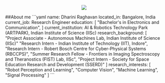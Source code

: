 <!--### Hi there 👋

<!--
**rdharini2001/rdharini2001** is a ✨ _special_ ✨ repository because its `README.md` (this file) appears on your GitHub profile.

Here are some ideas to get you started:

- 🔭 I’m currently working on ...
- 🌱 I’m currently learning ...
- 👯 I’m looking to collaborate on ...
- 🤔 I’m looking for help with ...
- 💬 Ask me about ...
- 📫 How to reach me: ...
- 😄 Pronouns: ...
- ⚡ Fun fact: ...
-->
<p align="center">
  <img src="https://capsule-render.vercel.app/api?type=wave&color=timeGradient&height=200&section=header&text=Hey%20there!&animation=fadeIn" />
</p>
##About me
```yaml
name: Dharini Raghavan
located_in: Bangalore, India
current_job: Research Engineer
education:
  [
    "Bachelor's in Electronics and Communication",
  ]
current_institution: AI & Robotics Technology Park (ARTPARK), Indian Institute of Science (IISc)
research_background:
  [
    "Project Associate - Autonomous Machines Lab, Indian Institute of Science (IISc)"
    "Research Intern - Indian Institute of Technology (IIT), Indore",
    "Research Intern - Robert Bosch Centre for Cyber-Physical Systems (RBCCPS)",
    "Summer Research Fellow - Frontiers in Imaging Spectroscopy and Theranostics (FIST) Lab, IISc",
    "Project Intern - Society for Space Education Research and Development (SSERD)"
  ]
research_interests:
  [
    "Robot Perception and Learning",
    "Computer Vision",
    "Machine Learning",
    "Signal Processing"
  ]
```
